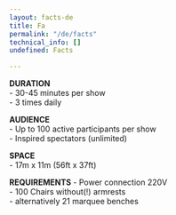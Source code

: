 ```yaml
---
layout: facts-de
title: Fa
permalink: "/de/facts"
technical_info: []
undefined: Facts

---
```

**DURATION**  
\- 30-45 minutes per show  
\- 3 times daily

**AUDIENCE**  
\- Up to 100 active participants per show  
\- Inspired spectators (unlimited)

**SPACE**  
\- 17m x 11m (56ft x 37ft)

**REQUIREMENTS**
\- Power connection 220V  
\- 100 Chairs without(!) armrests  
\- alternatively 21 marquee benches
